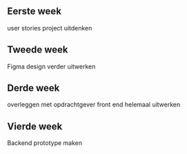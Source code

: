 ## Eerste week
user stories project uitdenken 
## Tweede week
Figma design verder uitwerken 
## Derde week 
overleggen met opdrachtgever
front end helemaal uitwerken
## Vierde week
Backend prototype maken 
